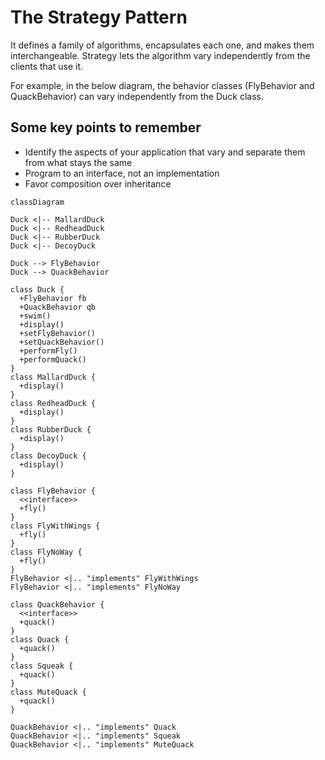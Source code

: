 # The Strategy Pattern

It defines a family of algorithms, encapsulates each one, and makes them interchangeable. Strategy lets the algorithm vary independently from the clients that use it.

For example, in the below diagram, the behavior classes (FlyBehavior and QuackBehavior) can vary independently from the Duck class.

## Some key points to remember
- Identify the aspects of your application that vary and separate them from what stays the same
- Program to an interface, not an implementation
- Favor composition over inheritance

```mermaid
classDiagram

Duck <|-- MallardDuck 
Duck <|-- RedheadDuck
Duck <|-- RubberDuck
Duck <|-- DecoyDuck

Duck --> FlyBehavior
Duck --> QuackBehavior

class Duck {
  +FlyBehavior fb
  +QuackBehavior qb
  +swim()
  +display()
  +setFlyBehavior()
  +setQuackBehavior()
  +performFly()
  +performQuack()
}
class MallardDuck {
  +display()
}
class RedheadDuck {
  +display()
}
class RubberDuck {
  +display()
}
class DecoyDuck {
  +display()
}

class FlyBehavior {
  <<interface>>
  +fly()
}
class FlyWithWings {
  +fly()
}
class FlyNoWay {
  +fly()
}
FlyBehavior <|.. "implements" FlyWithWings
FlyBehavior <|.. "implements" FlyNoWay

class QuackBehavior {
  <<interface>>
  +quack()
}
class Quack {
  +quack()
}
class Squeak {
  +quack()
}
class MuteQuack {
  +quack()
}

QuackBehavior <|.. "implements" Quack
QuackBehavior <|.. "implements" Squeak
QuackBehavior <|.. "implements" MuteQuack

```
